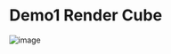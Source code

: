 # Demo1  Render Cube
![image](https://github.com/zyyyxxx/MyDX12Demo/assets/97384254/6b873ea5-c3cd-4493-bae1-a7e2606c9da2)



